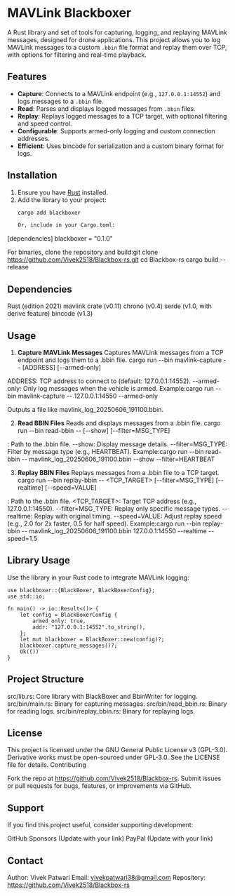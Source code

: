 # MAVLink Blackboxer

A Rust library and set of tools for capturing, logging, and replaying MAVLink messages, designed for drone applications. This project allows you to log MAVLink messages to a custom `.bbin` file format and replay them over TCP, with options for filtering and real-time playback.

## Features
- **Capture**: Connects to a MAVLink endpoint (e.g., `127.0.0.1:14552`) and logs messages to a `.bbin` file.
- **Read**: Parses and displays logged messages from `.bbin` files.
- **Replay**: Replays logged messages to a TCP target, with optional filtering and speed control.
- **Configurable**: Supports armed-only logging and custom connection addresses.
- **Efficient**: Uses bincode for serialization and a custom binary format for logs.

## Installation

1. Ensure you have [Rust](https://www.rust-lang.org/tools/install) installed.
2. Add the library to your project:
   ```bash
   cargo add blackboxer

   Or, include in your Cargo.toml:

[dependencies]
blackboxer = "0.1.0"


For binaries, clone the repository and build:git clone https://github.com/Vivek2518/Blackbox-rs.git
cd Blackbox-rs
cargo build --release



## Dependencies

Rust (edition 2021)
mavlink crate (v0.11)
chrono (v0.4)
serde (v1.0, with derive feature)
bincode (v1.3)

## Usage
1. **Capture MAVLink Messages**
Captures MAVLink messages from a TCP endpoint and logs them to a .bbin file.
cargo run --bin mavlink-capture -- [ADDRESS] [--armed-only]


ADDRESS: TCP address to connect to (default: 127.0.0.1:14552).
--armed-only: Only log messages when the vehicle is armed.
Example:cargo run --bin mavlink-capture -- 127.0.0.1:14550 --armed-only

Outputs a file like mavlink_log_20250606_191100.bbin.

2. **Read BBIN Files**
Reads and displays messages from a .bbin file.
cargo run --bin read-bbin -- <FILE> [--show] [--filter=MSG_TYPE]


<FILE>: Path to the .bbin file.
--show: Display message details.
--filter=MSG_TYPE: Filter by message type (e.g., HEARTBEAT).
Example:cargo run --bin read-bbin -- mavlink_log_20250606_191100.bbin --show --filter=HEARTBEAT



3. **Replay BBIN Files**
Replays messages from a .bbin file to a TCP target.
cargo run --bin replay-bbin -- <FILE> <TCP_TARGET> [--filter=MSG_TYPE] [--realtime] [--speed=VALUE]


<FILE>: Path to the .bbin file.
<TCP_TARGET>: Target TCP address (e.g., 127.0.0.1:14550).
--filter=MSG_TYPE: Replay only specific message types.
--realtime: Replay with original timing.
--speed=VALUE: Adjust replay speed (e.g., 2.0 for 2x faster, 0.5 for half speed).
Example:cargo run --bin replay-bbin -- mavlink_log_20250606_191100.bbin 127.0.0.1:14550 --realtime --speed=1.5



## Library Usage
Use the library in your Rust code to integrate MAVLink logging:
```
use blackboxer::{BlackBoxer, BlackBoxerConfig};
use std::io;

fn main() -> io::Result<()> {
    let config = BlackBoxerConfig {
        armed_only: true,
        addr: "127.0.0.1:14552".to_string(),
    };
    let mut blackboxer = BlackBoxer::new(config)?;
    blackboxer.capture_messages()?;
    Ok(())
}

```

## Project Structure

src/lib.rs: Core library with BlackBoxer and BbinWriter for logging.
src/bin/main.rs: Binary for capturing messages.
src/bin/read_bbin.rs: Binary for reading logs.
src/bin/replay_bbin.rs: Binary for replaying logs.

## License
This project is licensed under the GNU General Public License v3 (GPL-3.0). Derivative works must be open-sourced under GPL-3.0. See the LICENSE file for details.
Contributing

Fork the repo at https://github.com/Vivek2518/Blackbox-rs.
Submit issues or pull requests for bugs, features, or improvements via GitHub.

## Support
If you find this project useful, consider supporting development:

GitHub Sponsors (Update with your link)
PayPal (Update with your link)

## Contact

Author: Vivek Patwari
Email: vivekpatwari38@gmail.com
Repository: https://github.com/Vivek2518/Blackbox-rs



